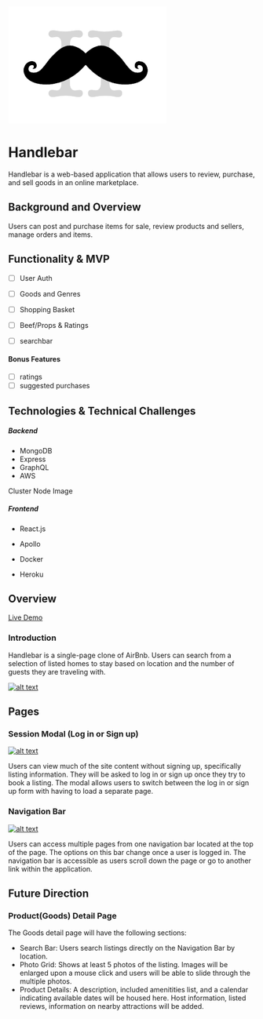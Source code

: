 [![Handlebar Logo](https://github.com/jsjohn026/handlebar/blob/master/client/src/assets/handlebar-logo.png)](https://github.com/jsjohn026/handlebar/blob/master/client/src/assets/handlebar-logo.png)

# Handlebar

Handlebar is a web-based application that allows users to review, purchase, and sell goods in an online marketplace.

## Background and Overview

Users can post and purchase items for sale, review products and sellers, manage orders and items.

## Functionality & MVP

   - [ ] User Auth
   - [ ] Goods and Genres
   - [ ] Shopping Basket
   - [ ] Beef/Props & Ratings
   - [ ] searchbar
   

#### Bonus Features

   - [ ] ratings
   - [ ] suggested purchases

## Technologies & Technical Challenges

##### Backend

-   MongoDB
-   Express
-   GraphQL
-   AWS

Cluster
Node Image

##### Frontend

-   React.js
-   Apollo

-   Docker
-   Heroku

Overview
----------------------------------------------------------

[Live Demo](https://Handlebar.herokuapp.com)

### Introduction

Handlebar is a single-page clone of AirBnb. Users can search from a selection of listed homes to stay based on location and the number of guests they are traveling with.

[![alt text](https://github.com/jsjohn026/Handlebar/blob/master/app/assets/images/landing.png "Session Modal")](https://github.com/jsjohn026/Handlebar/blob/master/app/assets/images/landing.png)


Pages
----------------------------------------------------

### Session Modal (Log in or Sign up)

[![alt text](https://github.com/jsjohn026/Handlebar/blob/master/app/assets/images/modal.png "Landing Page")](https://github.com/jsjohn026/Handlebar/blob/master/app/assets/images/modal.png)

Users can view much of the site content without signing up, specifically listing information. They will be asked to log in or sign up once they try to book a listing. The modal allows users to switch between the log in or sign up form with having to load a separate page. 


### Navigation Bar

[![alt text](https://github.com/jsjohn026/Handlebar/blob/master/app/assets/images/navbar.png "Navigation Bar")](https://github.com/jsjohn026/Handlebar/blob/master/app/assets/images/navbar.png)

Users can access multiple pages from one navigation bar located at the top of the page. The options on this bar change once a user is logged in. The navigation bar is accessible as users scroll down the page or go to another link within the application. 

Future Direction
----------------------------------------------------------

### Product(Goods) Detail Page

The Goods detail page will have the following sections:

-   Search Bar: Users search listings directly on the Navigation Bar by location.
-   Photo Grid: Shows at least 5 photos of the listing. Images will be enlarged upon a mouse click and users will be able to slide through the multiple photos.
-   Product Details: A description, included amenitities list, and a calendar indicating available dates will be housed here. Host information, listed reviews, information on nearby attractions will be added.
